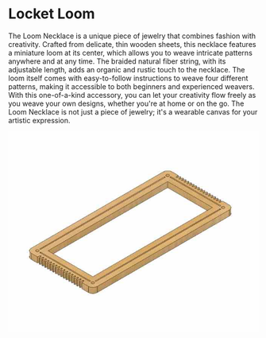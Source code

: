 # Locket Loom
<p>The Loom Necklace is a unique piece of jewelry that combines fashion with creativity. Crafted from delicate, thin wooden sheets, this necklace features a miniature loom at its center, which allows you to weave intricate patterns anywhere and at any time. The braided natural fiber string, with its adjustable length, adds an organic and rustic touch to the necklace. The loom itself comes with easy-to-follow instructions to weave four different patterns, making it accessible to both beginners and experienced weavers. With this one-of-a-kind accessory, you can let your creativity flow freely as you weave your own designs, whether you're at home or on the go. The Loom Necklace is not just a piece of jewelry; it's a wearable canvas for your artistic expression.</p>

<!-- Slider main container -->
<div class="swiper">
<!-- Additional required wrapper -->
<div class="swiper-wrapper">
    <!-- Slides -->
    <div class="swiper-slide">   
        <center><img src="../../images/looms/pocketloom/pocketloom1.jpg" alt="Pocket Loom Design"></center>
        </div>
</div>
<div class="swiper-pagination"></div>
<div class="swiper-button-prev"></div>
<div class="swiper-button-next"></div>
</div>



